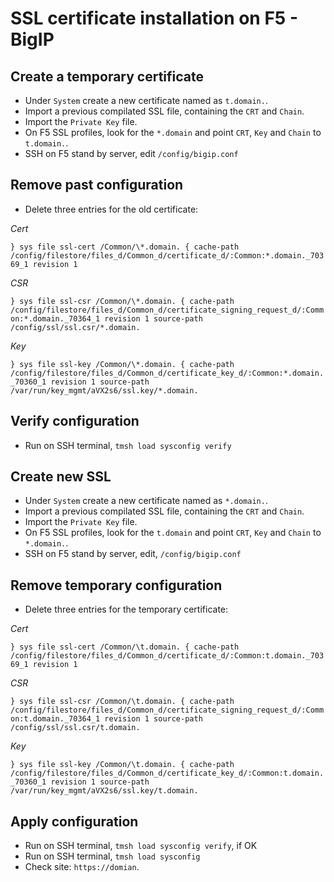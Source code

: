 # SSL certificate installation on F5 - BigIP

## Create a temporary certificate

- Under `System` create a new certificate named as `t.domain.`.
- Import a previous compilated SSL file, containing the `CRT` and `Chain`.
- Import the `Private Key` file.
- On F5 SSL profiles, look for the  `*.domain` and point `CRT`, `Key` and `Chain` to `t.domain.`.
- SSH on F5 stand by server, edit `/config/bigip.conf`

## Remove past configuration

- Delete three entries for the old certificate:

*Cert*

`
}
sys file ssl-cert /Common/\*.domain. {
    cache-path /config/filestore/files_d/Common_d/certificate_d/:Common:*.domain._70369_1
    revision 1
`

*CSR*

`
}
sys file ssl-csr /Common/\*.domain. {
    cache-path /config/filestore/files_d/Common_d/certificate_signing_request_d/:Common:*.domain._70364_1
    revision 1
    source-path /config/ssl/ssl.csr/*.domain.
`  

*Key*

`
}
sys file ssl-key /Common/\*.domain. {
    cache-path /config/filestore/files_d/Common_d/certificate_key_d/:Common:*.domain._70360_1
    revision 1
    source-path /var/run/key_mgmt/aVX2s6/ssl.key/*.domain.
`

## Verify configuration

- Run on SSH terminal, `tmsh load sysconfig verify`

## Create new SSL

- Under `System` create a new certificate named as `*.domain.`.
- Import a previous compilated SSL file, containing the `CRT` and `Chain`.
- Import the `Private Key` file.
- On F5 SSL profiles, look for the  `t.domain` and point `CRT`, `Key` and `Chain` to `*.domain.`.
- SSH on F5 stand by server, edit, `/config/bigip.conf`

## Remove temporary configuration

- Delete three entries for the temporary certificate:

*Cert*

`
}
sys file ssl-cert /Common/\t.domain. {
    cache-path /config/filestore/files_d/Common_d/certificate_d/:Common:t.domain._70369_1
    revision 1
`

*CSR*

`
}
sys file ssl-csr /Common/\t.domain. {
    cache-path /config/filestore/files_d/Common_d/certificate_signing_request_d/:Common:t.domain._70364_1
    revision 1
    source-path /config/ssl/ssl.csr/t.domain.
`  

*Key*

`
}
sys file ssl-key /Common/\t.domain. {
    cache-path /config/filestore/files_d/Common_d/certificate_key_d/:Common:t.domain._70360_1
    revision 1
    source-path /var/run/key_mgmt/aVX2s6/ssl.key/t.domain.
`

## Apply configuration

- Run on SSH terminal, `tmsh load sysconfig verify`, if OK
- Run on SSH terminal, `tmsh load sysconfig`
- Check site: `https://domian`.

